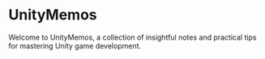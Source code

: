 # UnityMemos
Welcome to UnityMemos, a collection of insightful notes and practical tips for mastering Unity game development. 
